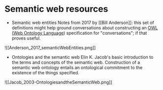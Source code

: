 # Semantic web resources

 - Semantic web entities
Notes from 2017 by [[Bill Anderson]]: this set of definitions might help ground conversations about constructing an [OWL (Web Ontology Language](https://www.w3.org/OWL/)) specification for "conversations"; if that proves useful.

![[Anderson_2017_semanticWebEntities.png]]


 - Ontologies and the semantic web
Elin K. Jacob's basic introduction to the terms and concepts of the semantic web. Construction of a semantic web ontology entails an ontological commitment to the existence of the things specified.

![[Jacob_2003-OntologiesandtheSemanticWeb.png]]

